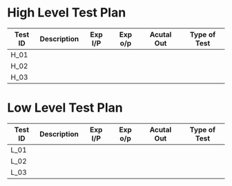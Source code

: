 # High Level Test Plan
| Test ID | Description | Exp I/P   | Exp o/p | Acutal Out | Type of Test |          
| -------| ----------- | --------- | ---------- | ---------- | ----------- |
| H_01 |  |
| H_02 |  |  |  |  |  
| H_03 |  |    |  |  |  |


# Low Level Test Plan
| Test ID | Description | Exp I/P   | Exp o/p | Acutal Out | Type of Test |          
| -------| ----------- | --------- | ---------- | ---------- | ----------- |
| L_01 |  |
| L_02 |  |  |  |  | 
| L_03 |  |     | |  |  |
